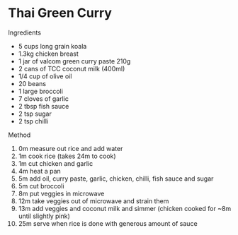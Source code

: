 # Thai Green Curry

Ingredients
* 5 cups long grain koala
* 1.3kg chicken breast
* 1 jar of valcom green curry paste 210g
* 2 cans of TCC coconut milk (400ml)
* 1/4 cup of olive oil
* 20 beans
* 1 large broccoli
* 7 cloves of garlic
* 2 tbsp fish sauce
* 2 tsp sugar
* 2 tsp chilli

Method
1. 0m measure out rice and add water
1. 1m cook rice (takes 24m to cook)
1. 1m cut chicken and garlic
1. 4m heat a pan 
1. 5m add oil, curry paste, garlic, chicken, chilli, fish sauce and sugar
1. 5m cut broccoli
1. 8m put veggies in microwave
1. 12m take veggies out of microwave and strain them
1. 13m add veggies and coconut milk and simmer (chicken cooked for ~8m until slightly pink) 
1. 25m serve when rice is done with generous amount of sauce
